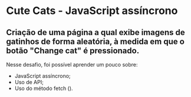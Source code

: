 # Cute Cats - JavaScript assíncrono
## Criação de uma página a qual exibe imagens de gatinhos de forma aleatória, à medida em que o botão "Change cat" é pressionado.
Nesse desafio, foi possível aprender um pouco sobre:
- JavaScript assíncrono;
- Uso de API;
- Uso do método fetch ().
